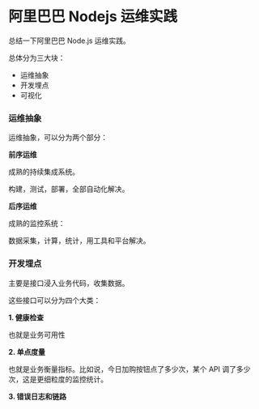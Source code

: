 # 阿里巴巴 Nodejs 运维实践

总结一下阿里巴巴 Node.js 运维实践。

总体分为三大块：

- 运维抽象
- 开发埋点
- 可视化

### 运维抽象

运维抽象，可以分为两个部分：

**前序运维**

成熟的持续集成系统。

构建，测试，部署，全部自动化解决。

**后序运维**

成熟的监控系统：

数据采集，计算，统计，用工具和平台解决。

### 开发埋点

主要是接口浸入业务代码，收集数据。

这些接口可以分为四个大类：

**1. 健康检查**

也就是业务可用性

**2. 单点度量**

也就是业务衡量指标。比如说，今日加购按钮点了多少次，某个 API 调了多少次，这是更细粒度的监控统计。

**3. 错误日志和链路**

